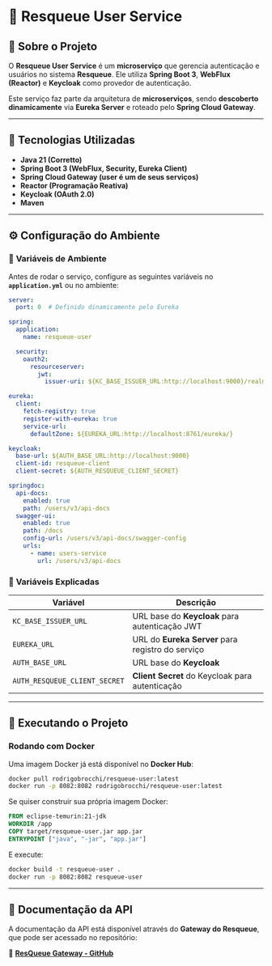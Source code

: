 # 🏥 Resqueue User Service

## 📖 Sobre o Projeto
O **Resqueue User Service** é um **microserviço** que gerencia autenticação e usuários no sistema **Resqueue**. Ele utiliza **Spring Boot 3**, **WebFlux (Reactor)** e **Keycloak** como provedor de autenticação.

Este serviço faz parte da arquitetura de **microserviços**, sendo **descoberto dinamicamente** via **Eureka Server** e roteado pelo **Spring Cloud Gateway**.

---

## 🚀 **Tecnologias Utilizadas**
- **Java 21 (Corretto)**
- **Spring Boot 3 (WebFlux, Security, Eureka Client)**
- **Spring Cloud Gateway (user é um de seus serviços)**
- **Reactor (Programação Reativa)**
- **Keycloak (OAuth 2.0)**
- **Maven**

---

## ⚙️ **Configuração do Ambiente**
### 🔧 **Variáveis de Ambiente**
Antes de rodar o serviço, configure as seguintes variáveis no **`application.yml`** ou no ambiente:

```yaml
server:
  port: 0  # Definido dinamicamente pelo Eureka

spring:
  application:
    name: resqueue-user

  security:
    oauth2:
      resourceserver:
        jwt:
          issuer-uri: ${KC_BASE_ISSUER_URL:http://localhost:9000}/realms/resqueue}

eureka:
  client:
    fetch-registry: true
    register-with-eureka: true
    service-url:
      defaultZone: ${EUREKA_URL:http://localhost:8761/eureka/}

keycloak:
  base-url: ${AUTH_BASE_URL:http://localhost:9000}
  client-id: resqueue-client
  client-secret: ${AUTH_RESQUEUE_CLIENT_SECRET}

springdoc:
  api-docs:
    enabled: true
    path: /users/v3/api-docs
  swagger-ui:
    enabled: true
    path: /docs
    config-url: /users/v3/api-docs/swagger-config
    urls:
      - name: users-service
        url: /users/v3/api-docs
```

### 🔑 **Variáveis Explicadas**
| Variável                | Descrição |
|-------------------------|-----------|
| `KC_BASE_ISSUER_URL`    | URL base do **Keycloak** para autenticação JWT |
| `EUREKA_URL`            | URL do **Eureka Server** para registro do serviço |
| `AUTH_BASE_URL`         | URL base do **Keycloak** |
| `AUTH_RESQUEUE_CLIENT_SECRET` | **Client Secret** do Keycloak para autenticação |

---

## 🚀 **Executando o Projeto**
###  **Rodando com Docker**
Uma imagem Docker já está disponível no **Docker Hub**:

```sh
docker pull rodrigobrocchi/resqueue-user:latest
docker run -p 8082:8082 rodrigobrocchi/resqueue-user:latest
```

Se quiser construir sua própria imagem Docker:
```dockerfile
FROM eclipse-temurin:21-jdk
WORKDIR /app
COPY target/resqueue-user.jar app.jar
ENTRYPOINT ["java", "-jar", "app.jar"]
```
E execute:
```sh
docker build -t resqueue-user .
docker run -p 8082:8082 resqueue-user
```

---

## 📄 **Documentação da API**
A documentação da API está disponível através do **Gateway do Resqueue**, que pode ser acessado no repositório:

🔗 **[ResQueue Gateway - GitHub](https://github.com/4ADJT/ResQueue-gateway)**
